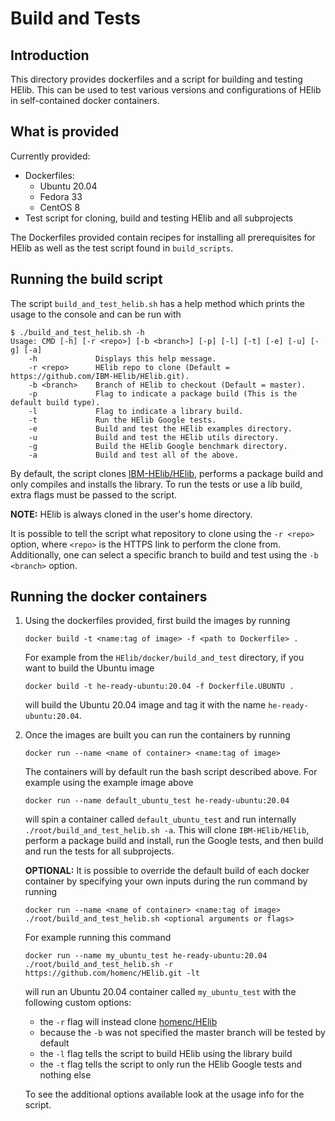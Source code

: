 # Build and Tests

## Introduction
This directory provides dockerfiles and a script for building and testing
HElib. This can be used to test various versions and configurations of HElib in
self-contained docker containers.

## What is provided
Currently provided:
- Dockerfiles:
    - Ubuntu 20.04
    - Fedora 33
    - CentOS 8
- Test script for cloning, build and testing HElib and all subprojects

The Dockerfiles provided contain recipes for installing all prerequisites for
HElib as well as the test script found in `build_scripts`.

## Running the build script

The script `build_and_test_helib.sh` has a help method which prints the usage
to the console and can be run with
```
$ ./build_and_test_helib.sh -h
Usage: CMD [-h] [-r <repo>] [-b <branch>] [-p] [-l] [-t] [-e] [-u] [-g] [-a]
    -h             Displays this help message.
    -r <repo>      HElib repo to clone (Default = https://github.com/IBM-HElib/HElib.git).
    -b <branch>    Branch of HElib to checkout (Default = master).
    -p             Flag to indicate a package build (This is the default build type).
    -l             Flag to indicate a library build.
    -t             Run the HElib Google tests.
    -e             Build and test the HElib examples directory.
    -u             Build and test the HElib utils directory.
    -g             Build the HElib Google benchmark directory.
    -a             Build and test all of the above.
```

By default, the script clones
[IBM-HElib/HElib](https://github.com/IBM-HElib/HElib), performs a package build
and only compiles and installs the library. To run the tests or use a lib
build, extra flags must be passed to the script.

**NOTE:** HElib is always cloned in the user's home directory.

It is possible to tell the script what repository to clone using the `-r
<repo>` option, where `<repo>` is the HTTPS link to perform the clone from.
Additionally, one can select a specific branch to build and test using the `-b
<branch>` option.

## Running the docker containers

1. Using the dockerfiles provided, first build the images by running
   ```
   docker build -t <name:tag of image> -f <path to Dockerfile> .
   ```
   For example from the `HElib/docker/build_and_test` directory, if you want to
   build the Ubuntu image
   ```
   docker build -t he-ready-ubuntu:20.04 -f Dockerfile.UBUNTU .
   ```
   will build the Ubuntu 20.04 image and tag it with the name
   `he-ready-ubuntu:20.04`.
   
2. Once the images are built you can run the containers by running
   ```
   docker run --name <name of container> <name:tag of image>
   ```
   The containers will by default run the bash script described above. For
   example using the example image above
   ```
   docker run --name default_ubuntu_test he-ready-ubuntu:20.04
   ```
   will spin a container called `default_ubuntu_test` and run internally
   `./root/build_and_test_helib.sh -a`. This will clone `IBM-HElib/HElib`,
   perform a package build and install, run the Google tests, and then build
   and run the tests for all subprojects.

   **OPTIONAL:** It is possible to override the default build of each docker
   container by specifying your own inputs during the run command by running
   ```
   docker run --name <name of container> <name:tag of image> ./root/build_and_test_helib.sh <optional arguments or flags>
   ```
   For example running this command
   ```
   docker run --name my_ubuntu_test he-ready-ubuntu:20.04 ./root/build_and_test_helib.sh -r https://github.com/homenc/HElib.git -lt
   ```
   will run an Ubuntu 20.04 container called `my_ubuntu_test` with the
   following custom options:
   - the `-r` flag will instead clone [homenc/HElib](https://github.com/homenc/HElib)
   - because the `-b` was not specified the master branch will be tested by default
   - the `-l` flag tells the script to build HElib using the library build
   - the `-t` flag tells the script to only run the HElib Google tests and nothing else

   To see the additional options available look at the usage info for the script.
